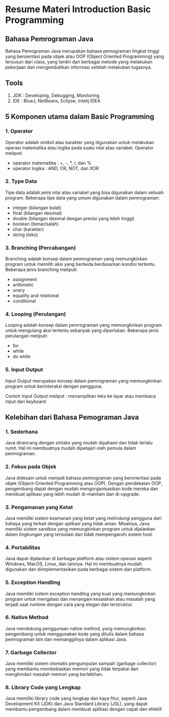 # Resume Materi Introduction Basic Programming

## Bahasa Pemrograman Java
Bahasa Pemograman Java merupakan bahasa pemograman tingkat tinggi yang beroientasi pada objek atau OOP (Object Oriented Programming) yang tersusun dari class, yang terdiri dari berbagai metode yang melakukan pekerjaan dan mengembalikan informasi setelah melakukan tugasnya.

## Tools
1. JDK : Developing, Debugging, Monitoring
2. IDE : BlueJ, NetBeans, Eclipse, Intelij IDEA

## 5 Komponen utama dalam Basic Programming

### 1. Operator 

   Operator adalah simbol atau karakter yang digunakan untuk melakukan operasi matematika atau logika pada suatu nilai atau variabel. 
   Operator meliputi
   - operator matematika : +, -, *, /, dan % 
   - operator logika : AND, OR, NOT, dan XOR
   
### 2. Type Data

   Tipe data adalah jenis nilai atau variabel yang bisa digunakan dalam sebuah program. 
   Beberapa tipe data yang umum digunakan dalam pemrograman:
   - integer (bilangan bulat)
   - float (bilangan desimal)
   - double (bilangan desimal dengan presisi yang lebih tinggi)
   - boolean (benar/salah)
   - char (karakter)
   - string (teks)
   
### 3. Branching (Percabangan) 

   Branching adalah konsep dalam pemrograman yang memungkinkan program untuk memilih aksi yang berbeda berdasarkan kondisi tertentu. 
   Beberapa jenis branching meliputi:
   - assignment
   - arithmetic
   - unary
   - equality and relational
   - conditional
   
### 4. Looping (Perulangan) 
   
   Looping adalah konsep dalam pemrograman yang memungkinkan program untuk mengulang aksi tertentu sebanyak yang diperlukan. 
   Beberapa jenis perulangan meliputi:
   - for
   - while
   - do while
   
### 5. Input Output

   Input Output merupakan konsep dalam pemrograman yang memungkinkan program untuk berinteraksi dengan pengguna.
   
   Contoh Input Output meliput : menampilkan teks ke layar atau membaca input dari keyboard

## Kelebihan dari Bahasa Pemograman Java

### 1. Sederhana
  
   Java dirancang dengan sintaks yang mudah dipahami dan tidak terlalu rumit. Hal ini membuatnya mudah dipelajari oleh pemula dalam pemrograman.

### 2. Fokus pada Objek
  
   Java didesain untuk menjadi bahasa pemrograman yang berorientasi pada objek (Object-Oriented Programming atau OOP). Dengan pendekatan OOP, pengembang dapat dengan mudah mengorganisasikan kode mereka dan membuat aplikasi yang lebih mudah di-maintain dan di-upgrade.

### 3. Pengamanan yang Ketat
  
   Java memiliki sistem keamanan yang ketat yang melindungi pengguna dari bahaya yang terkait dengan aplikasi yang tidak aman. Misalnya, Java memiliki sistem sandbox yang memungkinkan program untuk dijalankan dalam lingkungan yang terisolasi dan tidak mempengaruhi sistem host.

### 4. Portabilitas
   Java dapat dijalankan di berbagai platform atau sistem operasi seperti Windows, MacOS, Linux, dan lainnya. Hal ini membuatnya mudah digunakan dan diimplementasikan pada berbagai sistem dan platform.

### 5. Exception Handling
  
   Java memiliki sistem exception handling yang kuat yang memungkinkan program untuk mengatasi dan menangani kesalahan atau masalah yang terjadi saat runtime dengan cara yang elegan dan terstruktur.

### 6. Native Method
  
   Java mendukung penggunaan native method, yang memungkinkan pengembang untuk menggunakan kode yang ditulis dalam bahasa pemrograman lain dan memanggilnya dalam aplikasi Java.

### 7. Garbage Collector
  
   Java memiliki sistem otomatis pengumpulan sampah (garbage collector) yang membantu membebaskan memori yang tidak terpakai dan menghindari masalah memori yang berlebihan.

### 8. Library Code yang Lengkap
  
   Java memiliki library code yang lengkap dan kaya fitur, seperti Java Development Kit (JDK) dan Java Standard Library (JSL), yang dapat membantu pengembang dalam membuat aplikasi dengan cepat dan efektif.